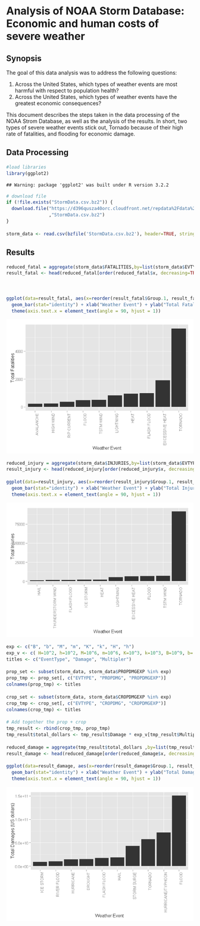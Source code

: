 # Analysis of NOAA Storm Database: Economic and human costs of severe weather

## Synopsis 

The goal of this data analysis was to address the following questions:

1.	Across the United States, which types of weather events are most harmful with respect to population health?
1.	Across the United States, which types of weather events have the greatest economic consequences?

This document describes the steps taken in the data processing of the NOAA Strom Database, as well as the analysis of the results.  In short, two types of severe weather events stick out, Tornado because of their high rate of fatalities, and flooding for economic damage.


## Data Processing

```r
#load libraries
library(ggplot2)
```

```
## Warning: package 'ggplot2' was built under R version 3.2.2
```


```r
# download file
if (!file.exists("StormData.csv.bz2")) {
  download.file("https://d396qusza40orc.cloudfront.net/repdata%2Fdata%2FStormData.csv.bz2"
                ,"StormData.csv.bz2")
}

storm_data <- read.csv(bzfile('StormData.csv.bz2'), header=TRUE, stringsAsFactors = FALSE)
```

## Results


```r
reduced_fatal = aggregate(storm_data$FATALITIES,by=list(storm_data$EVTYPE),FUN=sum, na.rm=TRUE)
result_fatal <- head(reduced_fatal[order(reduced_fatal$x, decreasing=TRUE),], 10)



ggplot(data=result_fatal, aes(x=reorder(result_fatal$Group.1, result_fatal$x), y=result_fatal$x)) + 
  geom_bar(stat="identity") + xlab("Weather Event") + ylab("Total Fatalities") + 
  theme(axis.text.x = element_text(angle = 90, hjust = 1)) 
```

![](storm_analysis_files/figure-html/unnamed-chunk-3-1.png) 


```r
reduced_injury = aggregate(storm_data$INJURIES,by=list(storm_data$EVTYPE),FUN=sum, na.rm=TRUE)
result_injury <- head(reduced_injury[order(reduced_injury$x, decreasing=TRUE),], 10)

ggplot(data=result_injury, aes(x=reorder(result_injury$Group.1, result_injury$x), y=result_injury$x)) + 
  geom_bar(stat="identity") + xlab("Weather Event") + ylab("Total Injuries") + 
  theme(axis.text.x = element_text(angle = 90, hjust = 1)) 
```

![](storm_analysis_files/figure-html/unnamed-chunk-4-1.png) 



```r
exp <- c("B", "b", "M", "m", "K", "k", "H", "h")
exp_v <- c( H=10^2, h=10^2, M=10^6, m=10^6, K=10^3, k=10^3, B=10^9, b= 10^9)
titles <- c("EventType", "Damage", "Multipler")

prop_set <- subset(storm_data, storm_data$PROPDMGEXP %in% exp)
prop_tmp <- prop_set[, c("EVTYPE", "PROPDMG", "PROPDMGEXP")]
colnames(prop_tmp) <- titles

crop_set <- subset(storm_data, storm_data$CROPDMGEXP %in% exp)
crop_tmp <- crop_set[, c("EVTYPE", "CROPDMG", "CROPDMGEXP")]
colnames(crop_tmp) <- titles

# Add together the prop + crop
tmp_result <- rbind(crop_tmp, prop_tmp)
tmp_result$total_dollars <- tmp_result$Damage * exp_v[tmp_result$Multipler]

reduced_damage = aggregate(tmp_result$total_dollars ,by=list(tmp_result$EventType),FUN=sum)
result_damage <- head(reduced_damage[order(reduced_damage$x, decreasing=TRUE),], 10)

ggplot(data=result_damage, aes(x=reorder(result_damage$Group.1, result_damage$x), y=result_damage$x)) + 
  geom_bar(stat="identity") + xlab("Weather Event") + ylab("Total Damages (US dollars)") + 
  theme(axis.text.x = element_text(angle = 90, hjust = 1)) 
```

![](storm_analysis_files/figure-html/unnamed-chunk-5-1.png) 
